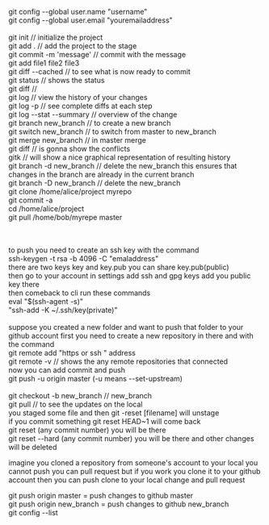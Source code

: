 git config --global user.name "username" <br />
git config --global user.email "youremailaddress" <br />
<br />
git init // initialize the project <br />
git add . // add the project to the stage <br />
git commit -m 'message' // commit with the message <br />
git add file1 file2 file3 <br />
git diff --cached // to see what is now ready to commit <br />
git status // shows the status <br />
git diff // <br />
git log // view the history of your changes <br />
git log -p // see complete diffs at each step <br />
git log --stat --summary // overview of the change <br />
git branch new_branch // to create a new branch <br />
git switch new_branch // to switch from master to new_branch <br />
git merge new_branch // in master merge <br />
git diff // is gonna show the conflicts <br />
gitk // will show a nice graphical representation of resulting history <br />
git branch -d new_branch // delete the new_branch this ensures that changes in the branch are already in the current branch <br />
git branch -D new_branch // delete the new_branch <br />
git clone /home/alice/project myrepo <br />
git commit -a <br />
cd /home/alice/project <br />
git pull /home/bob/myrepe master <br />


<br />
<br />
to push you need to create an ssh key with the command <br />
ssh-keygen -t rsa -b 4096 -C "emaladdress" <br />
there are two keys key and key.pub you can share key.pub(public) <br />
then go to your account in settings add ssh and gpg keys add you public key there <br />
then comeback to cli run these commands <br />
eval "$(ssh-agent -s)" <br />
"ssh-add -K ~/.ssh/key(private)" <br />
<br />
suppose you created a new folder and want to push that folder to your github account first you need to create a new repository in there and with the command <br />
git remote add "https or ssh " address <br /> 
git remote -v // shows the any remote repositories that connected <br />
now you can add commit and push <br />
git push -u origin master (-u means --set-upstream)<br /> 
<br />
git checkout -b new_branch // new_branch <br />
git pull // to see the updates on the local <br />
you staged some file and then git -reset [filename] will unstage <br />
if you commit something git reset HEAD~1 will come back <br />
git reset (any commit number) you will be there <br />
git reset --hard (any commit number) you will be there and other changes will be deleted <br />

imagine you cloned a repository from someone's account to your local
you cannot push you can pull request but if you work you clone it to your github account then you can push clone to your local change and pull request <br /> 

git push origin master = push changes to github master <br />
git push origin new_branch = push changes to github new_branch <br />
git config --list <br />


 
